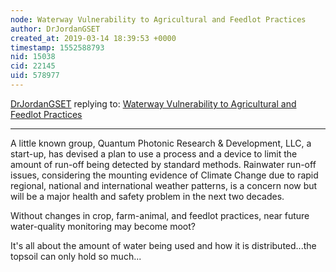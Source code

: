 ```yaml
---
node: Waterway Vulnerability to Agricultural and Feedlot Practices
author: DrJordanGSET
created_at: 2019-03-14 18:39:53 +0000
timestamp: 1552588793
nid: 15038
cid: 22145
uid: 578977
---
```




[DrJordanGSET](../profile/DrJordanGSET) replying to: [Waterway Vulnerability to Agricultural and Feedlot Practices](../notes/gilbert/10-11-2017/waterway-vulnerability-to-agricultural-and-feedlot-practices)

----
 A little known group, Quantum Photonic Research & Development, LLC, a start-up, has devised a plan to use a process and a device to limit the amount of run-off being detected by standard methods.  Rainwater run-off issues, considering the mounting evidence of Climate Change due to rapid regional, national and international weather patterns, is a concern now but will be a major health and safety problem in the next two decades.  

Without changes in crop, farm-animal, and feedlot practices, near future water-quality
monitoring may become moot?

It's all about the amount of water being used and how it is distributed...the topsoil can only hold so much...